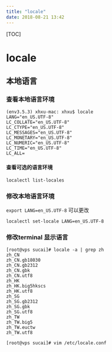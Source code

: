 ```yaml
---
title: "locale"
date: 2018-08-21 13:42
---
```


[TOC]



# locale 



## 本地语言



### 查看本地语言环境

```
(env3.5.3) xhxu-mac: xhxu$ locale
LANG="en_US.UTF-8"
LC_COLLATE="en_US.UTF-8"
LC_CTYPE="en_US.UTF-8"
LC_MESSAGES="en_US.UTF-8"
LC_MONETARY="en_US.UTF-8"
LC_NUMERIC="en_US.UTF-8"
LC_TIME="en_US.UTF-8"
LC_ALL=
```



#### 查看可选的语言环境

```
localectl list-locales
```



### 修改本地语言环境

`export LANG=en_US.UTF-8` 可以更改

```
localectl set-locale LANG=en_US.UTF-8
```



### 修改terminal 显示语言

```
[root@vps sucai]# locale -a | grep zh
zh_CN
zh_CN.gb18030
zh_CN.gb2312
zh_CN.gbk
zh_CN.utf8
zh_HK
zh_HK.big5hkscs
zh_HK.utf8
zh_SG
zh_SG.gb2312
zh_SG.gbk
zh_SG.utf8
zh_TW
zh_TW.big5
zh_TW.euctw
zh_TW.utf8

[root@vps sucai]# vim /etc/locale.conf
```



